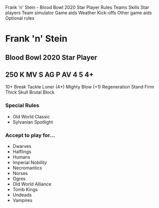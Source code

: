 ﻿
Frank 'n' Stein - Blood Bowl 2020 Star Player
Rules
Teams
Skills
Star players
Team simulator
Game aids
Weather
Kick-offs
Other game aids
Optional rules
# Frank 'n' Stein
## Blood Bowl 2020 Star Player
250 K
MV
S
AG
P
AV
4
5
4+
-
10+
Break Tackle
Loner (4+)
Mighty Blow (+1)
Regeneration
Stand Firm
Thick Skull
Brutal Block
### Special Rules
* Old World Classic
* Sylvanian Spotlight

### Accept to play for...
* Dwarves
* Halflings
* Humans
* Imperial Nobility
* Necromantics
* Norses
* Ogres
* Old World Alliance
* Tomb Kings
* Undeads
* Vampires
